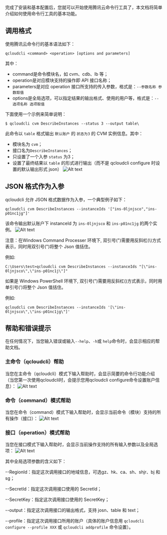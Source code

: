 完成了安装和基本配置后，您就可以开始使用腾讯云命令行工具了，本文档将简单介绍如何使用命令行工具的基本功能。

## 调用格式
使用腾讯云命令行的基本语法如下：
```
qcloudcli <command> <operation> [options and parameters]
```

其中：
- command是命令模块名，如 cvm、cdb、lb 等；
- operation是对应模块支持的操作即 API 接口名称；
- parameters是对应 operation 接口所支持的传入参数，格式是：`--参数名称 参数取值`
- options是全局选项，可以指定结果的输出格式、使用的用户等，格式是：`--选项名称 选项取值`

下面使用一个示例来简单说明：

```
$ qcloudcli cvm DescribeInstances --status 3 --output table\
```
此命令以 `table` 格式输出 `默认账户` 的 `状态为3` 的 CVM 实例信息。其中：

- 模块名为 `cvm`；
- 接口名为`DescribeInstances`；
- 只设置了一个入参 `status` 为3；
- 设置了最终结果以 `table` 的形式进行输出（而不是 qcloudcli  configure 时设置的默认输出形式 json）
![Alt text](https://mc.qcloudimg.com/static/img/e2bd3431211054cf21281085fe137097/image.png)

## JSON 格式作为入参
qcloudcli 允许 JSON 格式数据作为入参，一个典型例子如下：

```
qcloudcli cvm DescribeInstances --instanceIds '["ins-0ljnjsco","ins-p01nc1jg"]'
```
该命令输出默认账户下 instanceId 为 `ins-0ljnjsco` 和 `ins-p01nc1jg` 的两个实例。
![Alt text](https://mc.qcloudimg.com/static/img/ea65663ff3324d4980cf730caf8ee92a/1472885594968.png
)

注意：在Windows Command Processer 环境下, 双引号(")需要用反斜杠(\\)方式表示，同时用双引号(")将整个 Json 值括住。

例如:
```
C:\Users\test>qcloudcli cvm DescribeInstances --instanceIds "[\"ins-0ljnjsco\",\"ins-p01nc1j\"]"
```
如果是 Windows PowerShell  环境下, 双引号(")需要用反斜杠(\)方式表示，同时用单引号(')将整个 Json 值括住。

例如:
```
qcloudcli cvm DescribeInstances --instanceIds '[\"ins-0ljnjsco\",\"ins-p01nc1jg\"]'
```
## 帮助和错误提示
在任何情况下，当您输入错误或输入`--help`、`-h`或 `help`命令时，会显示相应的帮助文档。

### 主命令（qcloudcli）帮助
当您在主命令（qcloudcli）模式下输入帮助时，会显示简要的命令行功能介绍（当您第一次使用qcloudcli时，会提示您用qcloudcli configure命令设置账户信息）：
![Alt text](https://mc.qcloudimg.com/static/img/abb23d0adbb64241ce146ebae195822f/1472885725338.png)

### 命令（command）模式帮助
当您在命令（command）模式下输入帮助时，会显示当前命令（模块）支持的所有操作（接口）：
![Alt text](https://mc.qcloudimg.com/static/img/e25608538058ed9be477c3ba2f7127a1/1472885751387.png)

### 接口（operation）模式帮助
当您在接口模式下输入帮助时，会显示当前操作支持的所有输入参数以及全局选项：
 ![Alt text](https://mc.qcloudimg.com/static/img/68db29d00ad435a2ff1f546c4d4970f5/1472885775072.png)

其中全局选项参数的含义如下：

--RegionId：指定这次调用接口的地域信息，可选gz、hk、ca、sh、shjr、bj 和 sg；   

--SecretId：指定这次调用接口使用的 SecretId； 

--SecretKey：指定这次调用接口使用的 SecretKey； 

--output：指定这次调用接口的输出格式，支持 josn、table 和 text；

--profile：指定这次调用接口所用的账户（具体的账户信息用 `qcloudcli configure --profile XXX` 或 `qcloudcli addprofile` 命令设置）。

